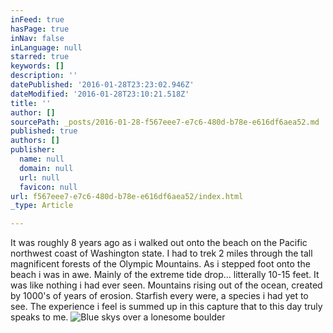 ```yaml
---
inFeed: true
hasPage: true
inNav: false
inLanguage: null
starred: true
keywords: []
description: ''
datePublished: '2016-01-28T23:23:02.946Z'
dateModified: '2016-01-28T23:10:21.518Z'
title: ''
author: []
sourcePath: _posts/2016-01-28-f567eee7-e7c6-480d-b78e-e616df6aea52.md
published: true
authors: []
publisher:
  name: null
  domain: null
  url: null
  favicon: null
url: f567eee7-e7c6-480d-b78e-e616df6aea52/index.html
_type: Article

---
```

It was roughly 8 years ago as i walked out onto the beach on the Pacific northwest coast of Washington state.   I had to trek 2 miles through the tall magnificent forests of the Olympic Mountains.  As i stepped foot onto the beach i was in awe.  Mainly of the extreme tide drop...  litterally 10-15 feet.  It was like nothing i had ever seen.  Mountains rising out of the ocean, created by 1000's of years of erosion.  Starfish every were, a species i had yet to see.  The experience i feel is summed up in this capture that to this day truly speaks to me.
![Blue skys over a lonesome boulder](https://s3-us-west-2.amazonaws.com/the-grid-img/p/86f7a26f35ba2cc048c8e48695adffcf043f6746.jpg)